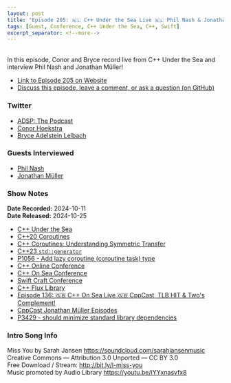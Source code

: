 ```yaml
---
layout: post
title: "Episode 205: 🇳🇱 C++ Under the Sea Live 🇳🇱 Phil Nash & Jonathan Müller"
tags: [Guest, Conference, C++ Under the Sea, C++, Swift]
excerpt_separator: <!--more-->
---
```


<div id="buzzsprout-player-15987739"></div><script src="https://www.buzzsprout.com/1501960/episodes/15987739-episode-205-c-under-the-sea-live-phil-nash-jonathan-muller.js?container_id=buzzsprout-player-15987739&player=small" type="text/javascript" charset="utf-8"></script>

<br>In this episode, Conor and Bryce record live from C++ Under the Sea and interview Phil Nash and Jonathan Müller!

<!--more-->

* [Link to Episode 205 on Website](https://adspthepodcast.com/2024/10/25/Episode-205.html)
* [Discuss this episode, leave a comment, or ask a question (on GitHub)](https://github.com/codereport/adsp2/discussions/104)

### Twitter
 
* [ADSP: The Podcast](https://twitter.com/adspthepodcast)
* [Conor Hoekstra](https://twitter.com/code_report)
* [Bryce Adelstein Lelbach](https://twitter.com/blelbach)

### Guests Interviewed

* [Phil Nash](https://x.com/phil_nash)
* [Jonathan Müller](https://x.com/foonathan)

### Show Notes

**Date Recorded:** 2024-10-11 <br>
**Date Released:** 2024-10-25

* [C++ Under the Sea](https://cppunderthesea.nl/)
* [C++20 Coroutines](https://en.cppreference.com/w/cpp/language/coroutines)
* [C++ Coroutines: Understanding Symmetric Transfer](https://lewissbaker.github.io/2020/05/11/understanding_symmetric_transfer)
* [C++23 `std::generator`](https://en.cppreference.com/w/cpp/coroutine/generator)
* [P1056 - Add lazy coroutine (coroutine task) type](https://www.open-std.org/jtc1/sc22/wg21/docs/papers/2018/p1056r1.html)
* [C++ Online Conference](https://cpponline.uk/)
* [C++ On Sea Conference](https://cpponsea.uk/)
* [Swift Craft Conference](https://swiftcraft.uk/)
* [C++ Flux Library](https://github.com/tcbrindle/flux)
* [Episode 136: 🇬🇧 C++ On Sea Live 🇬🇧 CppCast, TLB HIT & Two's Complement!](https://adspthepodcast.com/2023/06/30/Episode-136.html)
* [CppCast Jonathan Müller Episodes](https://cppcast.com/guests/jonathan_muller/)
* [P3429 - <meta> should minimize standard library dependencies](https://wg21.link/p3429)

### Intro Song Info
 
Miss You by Sarah Jansen https://soundcloud.com/sarahjansenmusic<br>
Creative Commons — Attribution 3.0 Unported — CC BY 3.0<br>
Free Download / Stream: http://bit.ly/l-miss-you<br>
Music promoted by Audio Library https://youtu.be/iYYxnasvfx8<br>
